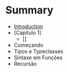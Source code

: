 # Summary

* [Introduction](README.md)
* [Capítulo 1]
    * []
* Começando
* Tipos e Typeclasses
* Sintaxe em Funções
* Recursão

